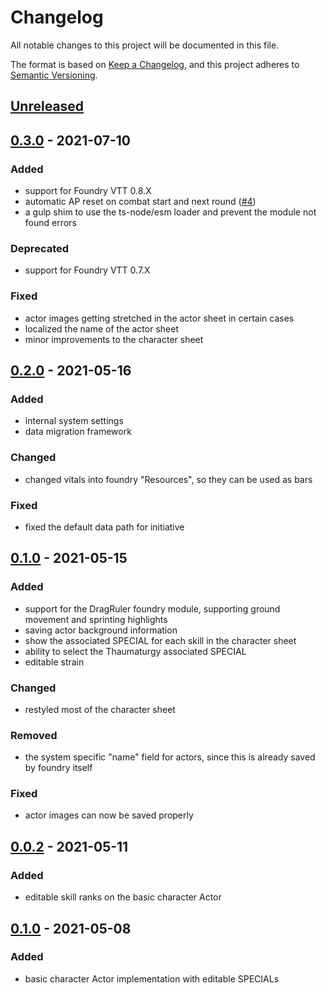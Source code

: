 # Changelog

All notable changes to this project will be documented in this file.

The format is based on [Keep a Changelog](https://keepachangelog.com),
and this project adheres to [Semantic Versioning](https://semver.org/spec/v2.0.0.html).

## [Unreleased]

## [0.3.0] - 2021-07-10

### Added

- support for Foundry VTT 0.8.X
- automatic AP reset on combat start and next round ([#4](https://github.com/Wasteland-Ventures-Group/WV-VTT-module/issues/4))
- a gulp shim to use the ts-node/esm loader and prevent the module not found
  errors

### Deprecated

- support for Foundry VTT 0.7.X

### Fixed

- actor images getting stretched in the actor sheet in certain cases
- localized the name of the actor sheet
- minor improvements to the character sheet

## [0.2.0] - 2021-05-16

### Added

- internal system settings
- data migration framework

### Changed

- changed vitals into foundry "Resources", so they can be used as bars

### Fixed

- fixed the default data path for initiative

## [0.1.0] - 2021-05-15

### Added

- support for the DragRuler foundry module, supporting ground movement and
  sprinting highlights
- saving actor background information
- show the associated SPECIAL for each skill in the character sheet
- ability to select the Thaumaturgy associated SPECIAL
- editable strain

### Changed

- restyled most of the character sheet

### Removed

- the system specific "name" field for actors, since this is already saved by
  foundry itself

### Fixed

- actor images can now be saved properly

## [0.0.2] - 2021-05-11

### Added

- editable skill ranks on the basic character Actor

## [0.1.0] - 2021-05-08

### Added

- basic character Actor implementation with editable SPECIALs

[Unreleased]: https://github.com/Wasteland-Ventures-Group/WV-VTT-module/compare/v0.3.0...HEAD
[0.3.0]:      https://github.com/Wasteland-Ventures-Group/WV-VTT-module/compare/v0.2.0...v0.3.0
[0.2.0]:      https://github.com/Wasteland-Ventures-Group/WV-VTT-module/compare/v0.1.0...v0.2.0
[0.1.0]:      https://github.com/Wasteland-Ventures-Group/WV-VTT-module/compare/v0.0.2...v0.1.0
[0.0.2]:      https://github.com/Wasteland-Ventures-Group/WV-VTT-module/compare/v0.0.1...v0.0.2
[0.0.1]:      https://github.com/Wasteland-Ventures-Group/WV-VTT-module/releases/tag/v0.0.1
